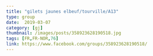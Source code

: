 ```yaml
---
title: "gilets jaunes elbeuf/tourville/A13"
type: group
date:  2019-03-07
category: [gj]
thumbnail: /images/posts/358923628190518.jpg
tags: [FR,FR-NOR,76]
link: https://www.facebook.com/groups/358923628190518/
---
```


